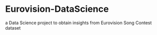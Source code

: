 # Eurovision-DataScience
a Data Science project to obtain insights from Eurovision Song Contest dataset

